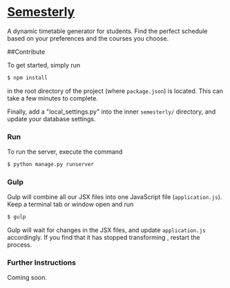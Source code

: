 # [Semesterly](http://semester.ly)
A dynamic timetable generator for students.
Find the perfect schedule based on your preferences and
the courses you choose.

##Contribute

To get started, simply run
```sh
$ npm install 
```
in the root directory of the project (where `package.json`) is located. This can take a few minutes to complete.

Finally, add a "local_settings.py" into the inner `semesterly/` directory, and update your database settings.

### Run
To run the server, execute the command
```sh
$ python manage.py runserver 
```

### Gulp
Gulp will combine all our JSX files into one JavaScript file (`application.js`). Keep a terminal
tab or window open and run 
```sh
$ gulp
```
Gulp will wait for changes in the JSX files, and update `application.js` accordingly. If you find that
it has stopped transforming , restart the process.

### Further Instructions
Coming soon.
